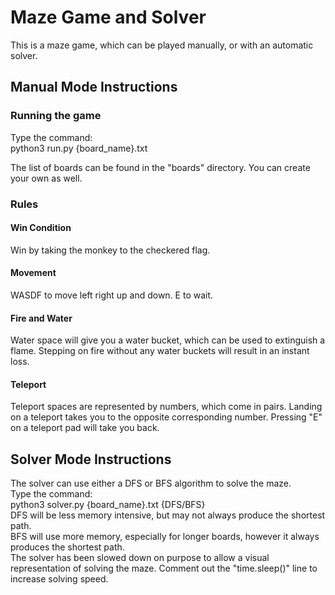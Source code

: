 # Maze Game and Solver
This is a maze game, which can be played manually, or with an automatic solver.

## Manual Mode Instructions

### Running the game
Type the command:  
python3 run.py {board_name}.txt

The list of boards can be found in the "boards" directory. You can create your own as well.

### Rules
#### Win Condition
Win by taking the monkey to the checkered flag.

#### Movement
WASDF to move left right up and down.
E to wait.

#### Fire and Water
Water space will give you a water bucket, which can be used to extinguish a flame. Stepping on fire without any water buckets will result in an instant loss.

#### Teleport
Teleport spaces are represented by numbers, which come in pairs. Landing on a teleport takes you to the opposite corresponding number. Pressing "E" on a teleport pad will take you back.

## Solver Mode Instructions
The solver can use either a DFS or BFS algorithm to solve the maze.    
Type the command:  
python3 solver.py {board_name}.txt {DFS/BFS}    
DFS will be less memory intensive, but may not always produce the shortest path.  
BFS will use more memory, especially for longer boards, however it always produces the shortest path.  
The solver has been slowed down on purpose to allow a visual representation of solving the maze. Comment out the "time.sleep()" line to increase solving speed.
